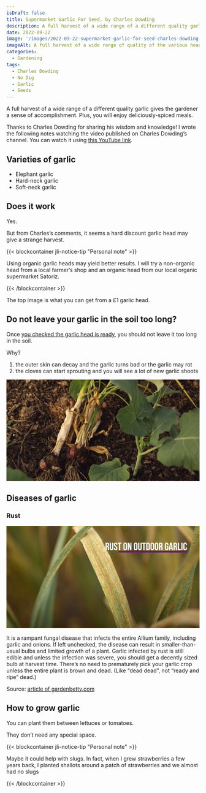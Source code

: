 ```yaml
---
isDraft: false
title: Supermarket Garlic For Seed, by Charles Dowding
description: A full harvest of a wide range of a different quality garlic gives the gardener a sense of accomplishment. Plus, you will enjoy deliciously-spiced meals.
date: 2022-09-22
image: '/images/2022-09-22-supermarket-garlic-for-seed-charles-dowding-hero.webp'
imageAlt: A full harvest of a wide range of quality of the various heads
categories:
  - Gardening
tags:
  - Charles Dowding
  - No Dig
  - Garlic
  - Seeds
---
```


A full harvest of a wide range of a different quality garlic gives the gardener a sense of accomplishment. Plus, you will enjoy deliciously-spiced meals.

Thanks to Charles Dowding for sharing his wisdom and knowledge! I wrote the following notes watching the video published on Charles Dowding’s channel. You can watch it using [this YouTube link](https://www.youtube.com/watch?v=vr3ZxWexS5c).

<!-- more -->

## Varieties of garlic

- Elephant garlic
- Hard-neck garlic
- Soft-neck garlic

## Does it work

Yes.

But from Charles’s comments, it seems a hard discount garlic head may give a strange harvest.

{{< blockcontainer jli-notice-tip "Personal note" >}}

Using organic garlic heads may yield better results. I will try a non-organic head from a local farmer’s shop and an organic head from our local organic supermarket Satoriz.

{{< /blockcontainer >}}

The top image is what you can get from a £1 garlic head.

## Do not leave your garlic in the soil too long?

Once [you checked the garlic head is ready](../how-to-judge-the-readiness-of-garlic-charles-dowding/index.md), you should not leave it too long in the soil.

Why?

1. the outer skin can decay and the garlic turns bad or the garlic may rot
2. the cloves can start sprouting and you will see a lot of new garlic shoots

![Example of a garlic left too long in the soil after being ready (the one of the right) compared to one garlic just right (the one of the left).](images/overdue-garlic.webp 'Credits: from Charles Dowding’s vlog.')

## Diseases of garlic

### Rust

![Overdue garlic](images/garlic-rust.webp 'Credits: from Charles Dowding’s vlog.')

It is a rampant fungal disease that infects the entire Allium family, including garlic and onions. If left unchecked, the disease can result in smaller-than-usual bulbs and limited growth of a plant. Garlic infected by rust is still edible and unless the infection was severe, you should get a decently sized bulb at harvest time. There’s no need to prematurely pick your garlic crop unless the entire plant is brown and dead. (Like “dead dead”, not “ready and ripe” dead.)

Source: [article of gardenbetty.com](https://www.gardenbetty.com/grrr-garlic-rust-and-how-to-deal/)

## How to grow garlic

You can plant them between lettuces or tomatoes.

They don’t need any special space.

{{< blockcontainer jli-notice-tip "Personal note" >}}

Maybe it could help with slugs. In fact, when I grew strawberries a few years back, I planted shallots around a patch of strawberries and we almost had no slugs

{{< /blockcontainer >}}
